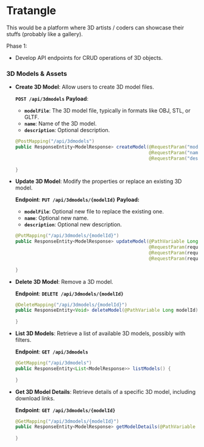 # Tratangle

This would be a platform where 3D artists / coders can showcase their stuffs (probably like a gallery).
 
 Phase 1:
 - Develop API endpoints for CRUD operations of 3D objects.
 ### **3D Models & Assets**

- **Create 3D Model**: Allow users to create 3D model files.
    
    **`POST /api/3dmodels`**
    **Payload**:
    
    - **`modelFile`**: The 3D model file, typically in formats like OBJ, STL, or GLTF.
    - **`name`**: Name of the 3D model.
    - **`description`**: Optional description.
    
    ```java
    @PostMapping("/api/3dmodels")
    public ResponseEntity<ModelResponse> createModel(@RequestParam("modelFile") MultipartFile file,
                                                     @RequestParam("name") String name,
                                                     @RequestParam("description") String description) {
        
    }
    ```
    

- **Update 3D Model**: Modify the properties or replace an existing 3D model.
    
    **Endpoint**: **`PUT /api/3dmodels/{modelId}`**
    **Payload:**
    
    - **`modelFile`**: Optional new file to replace the existing one.
    - **`name`**: Optional new name.
    - **`description`**: Optional new description.
    
    ```java
    @PutMapping("/api/3dmodels/{modelId}")
    public ResponseEntity<ModelResponse> updateModel(@PathVariable Long modelId,
                                                     @RequestParam(required = false) MultipartFile file,
                                                     @RequestParam(required = false) String name,
                                                     @RequestParam(required = false) String description) {
       
    }
    ```
    

- **Delete 3D Model**: Remove a 3D model.
    
    **Endpoint**: **`DELETE /api/3dmodels/{modelId}`**
    
    ```java
    @DeleteMapping("/api/3dmodels/{modelId}")
    public ResponseEntity<Void> deleteModel(@PathVariable Long modelId) {
        
    }
    ```
    
- **List 3D Models**: Retrieve a list of available 3D models, possibly with filters.
    
    **Endpoint**: **`GET /api/3dmodels`**
    
    ```java
    @GetMapping("/api/3dmodels")
    public ResponseEntity<List<ModelResponse>> listModels() {
        
    }
    ```
    
- **Get 3D Model Details**: Retrieve details of a specific 3D model, including download links.
    
    **Endpoint**: **`GET /api/3dmodels/{modelId}`**
    
    ```java
    @GetMapping("/api/3dmodels/{modelId}")
    public ResponseEntity<ModelResponse> getModelDetails(@PathVariable Long modelId) {
        
    }
    ```